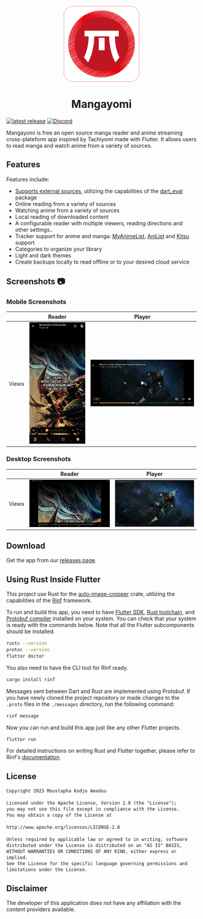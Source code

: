 <p align="center">
 <img width=200px height=200px src="assets/app_icons/icon-red.png"/>
</p>

<h1 align="center"> Mangayomi </h1>

<p align="center">

 [![latest release](https://img.shields.io/github/release/kodjodevf/mangayomi.svg?maxAge=3600&label=download)](https://github.com/kodjodevf/mangayomi/releases)
 [![Discord](https://img.shields.io/discord/1157628512077893666.svg?label=discord&labelColor=7289da&color=2c2f33&style=flat)](https://discord.com/invite/EjfBuYahsP) 

</p>

Mangayomi is free an open source manga reader and anime streaming cross-plateform app inspired by Tachiyomi made with Flutter. It allows users to read manga and watch anime from a variety of sources.

## Features

Features include:
* [Supports external sources](https://github.com/kodjodevf/mangayomi-extensions), utilizing the capabilities of the [dart_eval](https://pub.dev/packages/dart_eval) package
* Online reading from a variety of sources
* Watching anime from a variety of sources
* Local reading of downloaded content
* A configurable reader with multiple viewers, reading directions and other settings..
* Tracker support for anime and manga: [MyAnimeList](https://myanimelist.net/), [AniList](https://anilist.co/) and [Kitsu](https://kitsu.io/) support
* Categories to organize your library
* Light and dark themes
* Create backups locally to read offline or to your desired cloud service

## Screenshots :camera:

### Mobile Screenshots                                                                                                                
|          |  Reader                                               |  Player                                               |
| -------- | ----------------------------------------------------- | ----------------------------------------------------- |
| Views    |  ![mobile_reader_light](screenshots/mobile_reader.jpg)|  ![mobile_anime_player](screenshots/mobile_player.jpg)|

### Desktop Screenshots                                                                                                                
|          |  Reader                                           |  Player                                           |
| -------- | ------------------------------------------------- | ------------------------------------------------- |
| Views    |  ![desktop_reader](screenshots/desktop_reader.png)|  ![desktop_player](screenshots/desktop_player.png)|

## Download
Get the app from our [releases page](https://github.com/kodjodevf/mangayomi/releases).


## Using Rust Inside Flutter

This project use Rust for the [auto-image-cropper](https://github.com/ritiek/auto-image-cropper) crate,
utilizing the capabilities of the
[Rinf](https://pub.dev/packages/rinf) framework.

To run and build this app, you need to have
[Flutter SDK](https://docs.flutter.dev/get-started/install),
[Rust toolchain](https://www.rust-lang.org/tools/install),
and [Protobuf compiler](https://grpc.io/docs/protoc-installation)
installed on your system.
You can check that your system is ready with the commands below.
Note that all the Flutter subcomponents should be installed.

```bash
rustc --version
protoc --version
flutter doctor
```

You also need to have the CLI tool for Rinf ready.

```bash
cargo install rinf
```

Messages sent between Dart and Rust are implemented using Protobuf.
If you have newly cloned the project repository
or made changes to the `.proto` files in the `./messages` directory,
run the following command:

```bash
rinf message
```

Now you can run and build this app just like any other Flutter projects.

```bash
flutter run
```

For detailed instructions on writing Rust and Flutter together,
please refer to Rinf's [documentation](https://rinf-docs.cunarist.com).


## License

    Copyright 2023 Moustapha Kodjo Amadou

    Licensed under the Apache License, Version 2.0 (the "License");
    you may not use this file except in compliance with the License.
    You may obtain a copy of the License at

    http://www.apache.org/licenses/LICENSE-2.0

    Unless required by applicable law or agreed to in writing, software
    distributed under the License is distributed on an "AS IS" BASIS,
    WITHOUT WARRANTIES OR CONDITIONS OF ANY KIND, either express or implied.
    See the License for the specific language governing permissions and
    limitations under the License.
    

## Disclaimer

The developer of this application does not have any affiliation with the content providers available.
